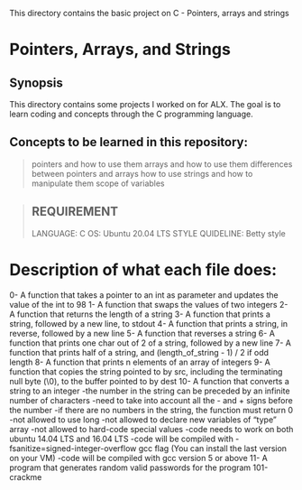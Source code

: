 This directory contains the basic project on C - Pointers, arrays and strings

# Pointers, Arrays, and Strings


## Synopsis
This directory contains some projects I worked on for ALX. The goal is to learn coding and concepts through the C programming language.

## Concepts to be learned in this repository:
> pointers and how to use them
> arrays and how to use them
> differences between pointers and arrays
> how to use strings and how to manipulate them
> scope of variables

> ## REQUIREMENT
> LANGUAGE: C
> OS: Ubuntu 20.04 LTS
> STYLE QUIDELINE: Betty style
>
>
# Description of what each file does:
0- A function that takes a pointer to an int as parameter and updates the value of the int to 98
1- A function that swaps the values of two integers
2- A function that returns the length of a string
3- A function that prints a string, followed by a new line, to stdout
4- A function that prints a string, in reverse, followed by a new line
5- A function that reverses a string
6- A function that prints one char out of 2 of a string, followed by a new line
7- A function that prints half of a string, and (length_of_string - 1) / 2 if odd length
8- A function that prints n elements of an array of integers
9- A function that copies the string pointed to by src, including the terminating null byte (\0), to the buffer pointed to by dest
10- A function that converts a string to an integer -the number in the string can be preceded by an infinite number of characters -need to take into account all the - and + signs before the number -if there are no numbers in the string, the function must return 0 -not allowed to use long -not allowed to declare new variables of “type” array -not allowed to hard-code special values -code needs to work on both ubuntu 14.04 LTS and 16.04 LTS -code will be compiled with -fsanitize=signed-integer-overflow gcc flag (You can install the last version on your VM) -code will be compiled with gcc version 5 or above
11- A program that generates random valid passwords for the program 101-crackme

